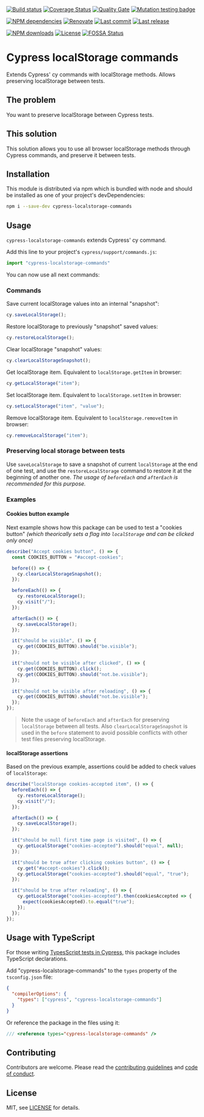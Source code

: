 [![Build status][travisci-image]][travisci-url] [![Coverage Status][coveralls-image]][coveralls-url] [![Quality Gate][quality-gate-image]][quality-gate-url] [![Mutation testing badge](https://img.shields.io/endpoint?style=flat&url=https%3A%2F%2Fbadge-api.stryker-mutator.io%2Fgithub.com%2Fjavierbrea%2Fcypress-localstorage-commands%2Fmaster)](https://dashboard.stryker-mutator.io/reports/github.com/javierbrea/cypress-localstorage-commands/master)

[![NPM dependencies][npm-dependencies-image]][npm-dependencies-url] [![Renovate](https://img.shields.io/badge/renovate-enabled-brightgreen.svg)](https://renovatebot.com) [![Last commit][last-commit-image]][last-commit-url] [![Last release][release-image]][release-url]

[![NPM downloads][npm-downloads-image]][npm-downloads-url] [![License][license-image]][license-url] [![FOSSA Status](https://app.fossa.io/api/projects/git%2Bgithub.com%2Fjavierbrea%2Fcypress-localstorage-commands.svg?type=shield)](https://app.fossa.io/projects/git%2Bgithub.com%2Fjavierbrea%2Fcypress-localstorage-commands?ref=badge_shield)

# Cypress localStorage commands

Extends Cypress' cy commands with localStorage methods. Allows preserving localStorage between tests.

## The problem

You want to preserve localStorage between Cypress tests.

## This solution

This solution allows you to use all browser localStorage methods through Cypress commands, and preserve it between tests.

## Installation

This module is distributed via npm which is bundled with node and should be installed as one of your project's devDependencies:

```bash
npm i --save-dev cypress-localstorage-commands
```

## Usage

`cypress-localstorage-commands` extends Cypress' cy command.

Add this line to your project's `cypress/support/commands.js`:

```js
import "cypress-localstorage-commands"
```

You can now use all next commands:

### Commands

Save current localStorage values into an internal "snapshot":

```js
cy.saveLocalStorage();
```

Restore localStorage to previously "snapshot" saved values:

```js
cy.restoreLocalStorage();
```

Clear localStorage "snapshot" values:

```js
cy.clearLocalStorageSnapshot();
```

Get localStorage item. Equivalent to `localStorage.getItem` in browser:

```js
cy.getLocalStorage("item");
```

Set localStorage item. Equivalent to `localStorage.setItem` in browser:

```js
cy.setLocalStorage("item", "value");
```

Remove localStorage item. Equivalent to `localStorage.removeItem` in browser:

```js
cy.removeLocalStorage("item");
```

### Preserving local storage between tests

Use `saveLocalStorage` to save a snapshot of current `localStorage` at the end of one test, and use the `restoreLocalStorage` command to restore it at the beginning of another one. _The usage of `beforeEach` and `afterEach` is recommended for this purpose._

### Examples

#### Cookies button example

Next example shows how this package can be used to test a "cookies button" _(which theorically sets a flag into `localStorage` and can be clicked only once)_

```js
describe("Accept cookies button", () => {
  const COOKIES_BUTTON = "#accept-cookies";

  before(() => {
    cy.clearLocalStorageSnapshot();
  });

  beforeEach(() => {
    cy.restoreLocalStorage();
    cy.visit("/");
  });

  afterEach(() => {
    cy.saveLocalStorage();
  });

  it("should be visible", () => {
    cy.get(COOKIES_BUTTON).should("be.visible");
  });

  it("should not be visible after clicked", () => {
    cy.get(COOKIES_BUTTON).click();
    cy.get(COOKIES_BUTTON).should("not.be.visible");
  });

  it("should not be visible after reloading", () => {
    cy.get(COOKIES_BUTTON).should("not.be.visible");
  });
});
```

> Note the usage of `beforeEach` and `afterEach` for preserving `localStorage` between all tests. Also `clearLocalStorageSnapshot` is used in the `before` statement to avoid possible conflicts with other test files preserving localStorage.

#### localStorage assertions

Based on the previous example, assertions could be added to check values of `localStorage`:

```js
describe("localStorage cookies-accepted item", () => {
  beforeEach(() => {
    cy.restoreLocalStorage();
    cy.visit("/");
  });

  afterEach(() => {
    cy.saveLocalStorage();
  });

  it("should be null first time page is visited", () => {
    cy.getLocalStorage("cookies-accepted").should("equal", null);
  });

  it("should be true after clicking cookies button", () => {
    cy.get("#accept-cookies").click();
    cy.getLocalStorage("cookies-accepted").should("equal", "true");
  });

  it("should be true after reloading", () => {
    cy.getLocalStorage("cookies-accepted").then(cookiesAccepted => {
      expect(cookiesAccepted).to.equal("true");
    });
  });
});
```

## Usage with TypeScript

For those writing [TypesScript tests in Cypress][cypress-typescript], this package includes TypeScript declarations.

Add "cypress-localstorage-commands" to the `types` property of the `tsconfig.json` file:

```json
{
  "compilerOptions": {
    "types": ["cypress", "cypress-localstorage-commands"]
  }
}
```

Or reference the package in the files using it:

```typescript
/// <reference types="cypress-localstorage-commands" />
```

## Contributing

Contributors are welcome.
Please read the [contributing guidelines](.github/CONTRIBUTING.md) and [code of conduct](.github/CODE_OF_CONDUCT.md).

## License

MIT, see [LICENSE](./LICENSE) for details.

[coveralls-image]: https://coveralls.io/repos/github/javierbrea/cypress-localstorage-commands/badge.svg
[coveralls-url]: https://coveralls.io/github/javierbrea/cypress-localstorage-commands
[travisci-image]: https://travis-ci.com/javierbrea/cypress-localstorage-commands.svg?branch=master
[travisci-url]: https://travis-ci.com/javierbrea/cypress-localstorage-commands
[last-commit-image]: https://img.shields.io/github/last-commit/javierbrea/cypress-localstorage-commands.svg
[last-commit-url]: https://github.com/javierbrea/cypress-localstorage-commands/commits
[license-image]: https://img.shields.io/npm/l/cypress-localstorage-commands.svg
[license-url]: https://github.com/javierbrea/cypress-localstorage-commands/blob/master/LICENSE
[npm-downloads-image]: https://img.shields.io/npm/dm/cypress-localstorage-commands.svg
[npm-downloads-url]: https://www.npmjs.com/package/cypress-localstorage-commands
[npm-dependencies-image]: https://img.shields.io/david/javierbrea/cypress-localstorage-commands.svg
[npm-dependencies-url]: https://david-dm.org/javierbrea/cypress-localstorage-commands
[quality-gate-image]: https://sonarcloud.io/api/project_badges/measure?project=cypress-localstorage-commands&metric=alert_status
[quality-gate-url]: https://sonarcloud.io/dashboard?id=cypress-localstorage-commands
[release-image]: https://img.shields.io/github/release-date/javierbrea/cypress-localstorage-commands.svg
[release-url]: https://github.com/javierbrea/cypress-localstorage-commands/releases

[cypress-typescript]: https://docs.cypress.io/guides/tooling/typescript-support.html
